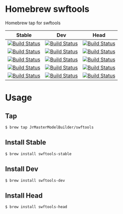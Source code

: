 # Homebrew swftools

Homebrew tap for swftools

| Stable                                                                                                                                                                                                                                                         | Dev                                                                                                                                                                                                                                                      | Head                                                                                                                                                                                                                                                       |
|----------------------------------------------------------------------------------------------------------------------------------------------------------------------------------------------------------------------------------------------------------------|----------------------------------------------------------------------------------------------------------------------------------------------------------------------------------------------------------------------------------------------------------|------------------------------------------------------------------------------------------------------------------------------------------------------------------------------------------------------------------------------------------------------------|
| [![Build Status](https://github.com/JrMasterModelBuilder/homebrew-swftools/workflows/Stable%20macOS%2012/badge.svg?branch=main)](https://github.com/JrMasterModelBuilder/homebrew-swftools/actions?query=workflow%3AStable%20macOS%2012+branch%3Amain)         | [![Build Status](https://github.com/JrMasterModelBuilder/homebrew-swftools/workflows/Dev%20macOS%2012/badge.svg?branch=main)](https://github.com/JrMasterModelBuilder/homebrew-swftools/actions?query=workflow%3ADev%20macOS%2012+branch%3Amain)         | [![Build Status](https://github.com/JrMasterModelBuilder/homebrew-swftools/workflows/Head%20macOS%2012/badge.svg?branch=main)](https://github.com/JrMasterModelBuilder/homebrew-swftools/actions?query=workflow%3AHead%20macOS%2012+branch%3Amain)         |
| [![Build Status](https://github.com/JrMasterModelBuilder/homebrew-swftools/workflows/Stable%20macOS%2011/badge.svg?branch=main)](https://github.com/JrMasterModelBuilder/homebrew-swftools/actions?query=workflow%3AStable%20macOS%2011+branch%3Amain)         | [![Build Status](https://github.com/JrMasterModelBuilder/homebrew-swftools/workflows/Dev%20macOS%2011/badge.svg?branch=main)](https://github.com/JrMasterModelBuilder/homebrew-swftools/actions?query=workflow%3ADev%20macOS%2011+branch%3Amain)         | [![Build Status](https://github.com/JrMasterModelBuilder/homebrew-swftools/workflows/Head%20macOS%2011/badge.svg?branch=main)](https://github.com/JrMasterModelBuilder/homebrew-swftools/actions?query=workflow%3AHead%20macOS%2011+branch%3Amain)         |
| [![Build Status](https://github.com/JrMasterModelBuilder/homebrew-swftools/workflows/Stable%20Ubuntu%2022.04/badge.svg?branch=main)](https://github.com/JrMasterModelBuilder/homebrew-swftools/actions?query=workflow%3AStable%20Ubuntu%2022.04+branch%3Amain) | [![Build Status](https://github.com/JrMasterModelBuilder/homebrew-swftools/workflows/Dev%20Ubuntu%2022.04/badge.svg?branch=main)](https://github.com/JrMasterModelBuilder/homebrew-swftools/actions?query=workflow%3ADev%20Ubuntu%2022.04+branch%3Amain) | [![Build Status](https://github.com/JrMasterModelBuilder/homebrew-swftools/workflows/Head%20Ubuntu%2022.04/badge.svg?branch=main)](https://github.com/JrMasterModelBuilder/homebrew-swftools/actions?query=workflow%3AHead%20Ubuntu%2022.04+branch%3Amain) |
| [![Build Status](https://github.com/JrMasterModelBuilder/homebrew-swftools/workflows/Stable%20Ubuntu%2020.04/badge.svg?branch=main)](https://github.com/JrMasterModelBuilder/homebrew-swftools/actions?query=workflow%3AStable%20Ubuntu%2020.04+branch%3Amain) | [![Build Status](https://github.com/JrMasterModelBuilder/homebrew-swftools/workflows/Dev%20Ubuntu%2020.04/badge.svg?branch=main)](https://github.com/JrMasterModelBuilder/homebrew-swftools/actions?query=workflow%3ADev%20Ubuntu%2020.04+branch%3Amain) | [![Build Status](https://github.com/JrMasterModelBuilder/homebrew-swftools/workflows/Head%20Ubuntu%2020.04/badge.svg?branch=main)](https://github.com/JrMasterModelBuilder/homebrew-swftools/actions?query=workflow%3AHead%20Ubuntu%2020.04+branch%3Amain) |
| [![Build Status](https://github.com/JrMasterModelBuilder/homebrew-swftools/workflows/Stable%20Ubuntu%2018.04/badge.svg?branch=main)](https://github.com/JrMasterModelBuilder/homebrew-swftools/actions?query=workflow%3AStable%20Ubuntu%2018.04+branch%3Amain) | [![Build Status](https://github.com/JrMasterModelBuilder/homebrew-swftools/workflows/Dev%20Ubuntu%2018.04/badge.svg?branch=main)](https://github.com/JrMasterModelBuilder/homebrew-swftools/actions?query=workflow%3ADev%20Ubuntu%2018.04+branch%3Amain) | [![Build Status](https://github.com/JrMasterModelBuilder/homebrew-swftools/workflows/Head%20Ubuntu%2018.04/badge.svg?branch=main)](https://github.com/JrMasterModelBuilder/homebrew-swftools/actions?query=workflow%3AHead%20Ubuntu%2018.04+branch%3Amain) |


# Usage

## Tap

```
$ brew tap JrMasterModelBuilder/swftools
```

## Install Stable

```
$ brew install swftools-stable
```

## Install Dev

```
$ brew install swftools-dev
```

## Install Head

```
$ brew install swftools-head
```
